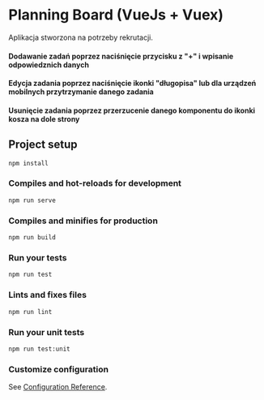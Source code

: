 # Planning Board (VueJs + Vuex)
Aplikacja stworzona na potrzeby rekrutacji.

#### Dodawanie zadań poprzez naciśnięcie przycisku z "+" i wpisanie odpowiedznich danych

#### Edycja zadania poprzez naciśnięcie ikonki "długopisa" lub dla urządzeń mobilnych przytrzymanie danego zadania

#### Usunięcie zadania poprzez przerzucenie danego komponentu do ikonki kosza na dole strony

## Project setup
```
npm install
```

### Compiles and hot-reloads for development
```
npm run serve
```

### Compiles and minifies for production
```
npm run build
```

### Run your tests
```
npm run test
```

### Lints and fixes files
```
npm run lint
```

### Run your unit tests
```
npm run test:unit
```

### Customize configuration
See [Configuration Reference](https://cli.vuejs.org/config/).
